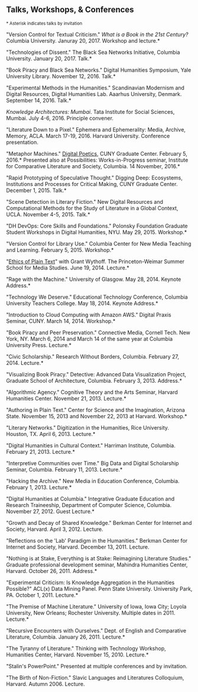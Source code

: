 ## Talks, Workshops, & Conferences

<sup>\* Asterisk indicates talks by invitation</sup>

"Version Control for Textual Criticism." *What is a Book in the 21st Century?* Columbia University. Januray 20, 2017. Workshop and lecture.\*

"Technologies of Dissent." The Black Sea Networks Initiative, Columbia University. January 20, 2017. Talk.\*

"Book Piracy and Black Sea Networks." Digital Humanities Symposium, Yale
University Library. November 12, 2016. Talk.\*  

"Experimental Methods in the Humanities." Scandinavian Modernism and Digital
Resources, Digital Humanities Lab. Aaarhus University, Denmark. September 14, 2016. Talk.\*  

*Knowledge Architectures: Mumbai*. Tata Institute for Social Sciences, Mumbai.
July 4-6, 2016. Principle convener.  

"Literature Down to a Pixel." Ephemera and Ephemerality: Media, Archive,
Memory, ACLA. March 17-19, 2016. Harvard University. Conference presentation.  

"Metaphor Machines." [Digital
Poetics](http://web.archive.org/web/20160205183731/http://www.gc.cuny.edu/Page-Elements/Academics-Research-Centers-Initiatives/Doctoral-Programs/English/Friday-Forum/Detail?id=34205),
CUNY Graduate Center. February 5, 2016.* Presented also at Possibilities:
Works-in-Progress seminar, Institute for Comparative Literature and Society,
Columbia. 14 November, 2016.\*  

"Rapid Prototyping of Speculative Thought." Digging Deep: Ecosystems, Institutions
and Processes for Critical Making, CUNY Graduate Center. December 1, 2015.
Talk.\*  

"Scene Detection in Literary Fiction." New Digital Resources and Computational
Methods for the Study of Literature in a Global Context, UCLA. November 4-5,
2015. Talk.\*  

"DH DevOps: Core Skills and Foundations." Polonsky Foundation Graduate Student
Workshops in Digital Humanities, NYU. May 29, 2015. Workshop.\*  

"Version Control for Library Use." Columbia Center for New Media Teaching and
Learning. February 5, 2015. Workshop.\*  

"[Ethics of Plain
Text](http://dhcolumbia.github.io/pandoc-workflow/talks/plain-text/slides/presi.slides.html)"
with Grant Wythoff. The Princeton-Weimar Summer School for Media Studies. June
19, 2014. Lecture.\*  

"Rage with the Machine." University of Glasgow. May 28, 2014. Keynote
Address.\*  

"Technology We Deserve." Educational Technology Conference, Columbia
University Teachers College. May 18, 2014. Keynote Address.\*  

"Introduction to Cloud Computing with Amazon AWS." Digital Praxis Seminar,
CUNY. March 14, 2014. Workshop.\*  

"Book Piracy and Peer Preservation." Connective Media, Cornell Tech. New York,
NY. March 6, 2014 and March 14 of the same year at Columbia University Press.
Lecture.\*   

"Civic Scholarship." Research Without Borders, Columbia. February 27, 2014.
Lecture.\*  

"Visualizing Book Piracy." Detective: Advanced Data Visualization Project,
Graduate School of Architecture, Columbia. February 3, 2013.  Address.\*  

"Algorithmic Agency." Cognitive Theory and the Arts Seminar, Harvard
Humanities Center. November 21, 2013. Lecture.\*  

"Authoring in Plain Text." Center for Science and the Imagination, Arizona
State. November 15, 2013 and November 22, 2013 at Harvard. Workshop.\*  

"Literary Networks." Digitization in the Humanities, Rice University. Houston,
TX. April 6, 2013. Lecture.\*  

"Digital Humanities in Cultural Context." Harriman Institute, Columbia.
February 21, 2013. Lecture.\*  

"Interpretive Communities over Time." Big Data and Digital Scholarship
Seminar, Columbia. February 11, 2013. Lecture.\*  

"Hacking the Archive." New Media in Education Conference, Columbia. February
1, 2013. Lecture.\*  

"Digital Humanities at Columbia." Integrative Graduate Education and Research
Traineeship, Department of Computer Science, Columbia. November 27, 2012.
Guest Lecture.\*  

"Growth and Decay of Shared Knowledge." Berkman Center for Internet and
Society, Harvard. April 3, 2012. Lecture.  

"Reflections on the 'Lab' Paradigm in the Humanities." Berkman Center for
Internet and Society, Harvard. December 13, 2011. Lecture.  

"Nothing is at Stake, Everything is at Stake: Reimagining Literature Studies."
Graduate professional development seminar, Mahindra Humanities Center,
Harvard. October 26, 2011. Address.\*  

"Experimental Criticism: Is Knowledge Aggregation in the Humanities Possible?"
ACL(x) Data Mining Panel. Penn State University. University Park, PA. October
1, 2011. Lecture.\*  

"The Premise of Machine Literature." University of Iowa, Iowa City; Loyola
University, New Orleans; Rochester University. Multiple dates in 2011.
Lecture.\*  

"Recursive Encounters with Ourselves." Dept. of English and Comparative
Literature, Columbia. January 26, 2011. Lecture.\*  

"The Tyranny of Literature." Thinking with Technology Workshop, Humanities
Center, Harvard. November 15, 2010. Lecture.\*  

"Stalin's PowerPoint." Presented at multiple conferences and by invitation.  

"The Birth of Non-Fiction." Slavic Languages and Literatures Colloquium,
Harvard. Autumn 2006. Lecture.

